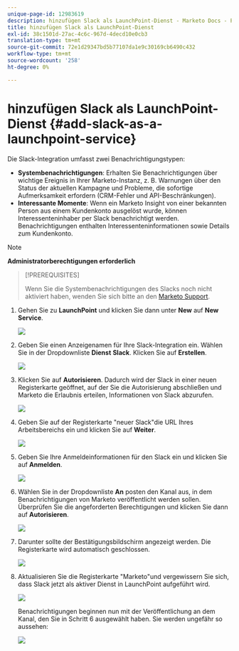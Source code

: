 ```yaml
---
unique-page-id: 12983619
description: hinzufügen Slack als LaunchPoint-Dienst - Marketo Docs - Produktdokumentation
title: hinzufügen Slack als LaunchPoint-Dienst
exl-id: 38c1501d-27ac-4c6c-967d-4decd10e0cb3
translation-type: tm+mt
source-git-commit: 72e1d29347bd5b77107da1e9c30169cb6490c432
workflow-type: tm+mt
source-wordcount: '258'
ht-degree: 0%

---
```


# hinzufügen Slack als LaunchPoint-Dienst {#add-slack-as-a-launchpoint-service}

Die Slack-Integration umfasst zwei Benachrichtigungstypen:

* **Systembenachrichtigungen**: Erhalten Sie Benachrichtigungen über wichtige Ereignis in Ihrer Marketo-Instanz, z. B. Warnungen über den Status der aktuellen Kampagne und Probleme, die sofortige Aufmerksamkeit erfordern (CRM-Fehler und API-Beschränkungen).
* **Interessante Momente**: Wenn ein Marketo Insight von einer bekannten Person aus einem Kundenkonto ausgelöst wurde, können Interessenteninhaber per Slack benachrichtigt werden. Benachrichtigungen enthalten Interessenteninformationen sowie Details zum Kundenkonto.

>[!NOTE]
>
>**Administratorberechtigungen erforderlich**

>[!PREREQUISITES]
>
>Wenn Sie die Systembenachrichtigungen des Slacks noch nicht aktiviert haben, wenden Sie sich bitte an den [Marketo Support](https://nation.marketo.com/t5/Support/ct-p/Support).

1. Gehen Sie zu **LaunchPoint** und klicken Sie dann unter **New** auf **New Service**.

   ![](assets/image2017-11-27-14-3a13-3a18.png)

1. Geben Sie einen Anzeigenamen für Ihre Slack-Integration ein. Wählen Sie in der Dropdownliste **Dienst** **Slack**. Klicken Sie auf **Erstellen**.

   ![](assets/image2017-11-27-15-3a54-3a11.png)

1. Klicken Sie auf **Autorisieren**. Dadurch wird der Slack in einer neuen Registerkarte geöffnet, auf der Sie die Autorisierung abschließen und Marketo die Erlaubnis erteilen, Informationen von Slack abzurufen.

   ![](assets/image2017-11-27-14-3a16-3a6.png)

1. Geben Sie auf der Registerkarte &quot;neuer Slack&quot;die URL Ihres Arbeitsbereichs ein und klicken Sie auf **Weiter**.

   ![](assets/image2017-11-27-15-3a1-3a29.png)

1. Geben Sie Ihre Anmeldeinformationen für den Slack ein und klicken Sie auf **Anmelden**.

   ![](assets/image2017-11-27-15-3a1-3a3.png)

1. Wählen Sie in der Dropdownliste **An** posten den Kanal aus, in dem Benachrichtigungen von Marketo veröffentlicht werden sollen. Überprüfen Sie die angeforderten Berechtigungen und klicken Sie dann auf **Autorisieren**.

   ![](assets/image2018-1-9-13-3a21-3a50.png)

1. Darunter sollte der Bestätigungsbildschirm angezeigt werden. Die Registerkarte wird automatisch geschlossen.

   ![](assets/image2017-11-27-15-3a51-3a57.png)

1. Aktualisieren Sie die Registerkarte &quot;Marketo&quot;und vergewissern Sie sich, dass Slack jetzt als aktiver Dienst in LaunchPoint aufgeführt wird.

   ![](assets/image2017-11-27-15-3a55-3a37.png)

   Benachrichtigungen beginnen nun mit der Veröffentlichung an dem Kanal, den Sie in Schritt 6 ausgewählt haben. Sie werden ungefähr so aussehen:

   ![](assets/samplenotification.png)
